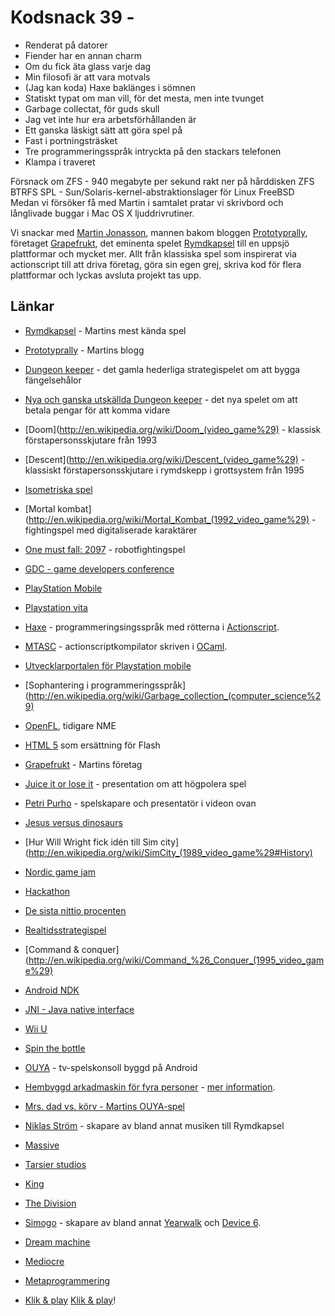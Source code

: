 # Kodsnack 39 - #
* Renderat på datorer
* Fiender har en annan charm
* Om du fick äta glass varje dag
* Min filosofi är att vara motvals
* (Jag kan koda) Haxe baklänges i sömnen
* Statiskt typat om man vill, för det mesta, men inte tvunget
* Garbage collectat, för guds skull
* Jag vet inte hur era arbetsförhållanden är
* Ett ganska läskigt sätt att göra spel på
* Fast i portningsträsket
* Tre programmeringsspråk intryckta på den stackars telefonen
* Klampa i traveret

Försnack om ZFS - 940 megabyte per sekund rakt ner på hårddisken
ZFS
BTRFS
SPL - Sun/Solaris-kernel-abstraktionslager för Linux
FreeBSD
Medan vi försöker få med Martin i samtalet pratar vi skrivbord och långlivade buggar i Mac OS X ljuddrivrutiner.

Vi snackar med [Martin Jonasson](http://twitter.com/grapefrukt), mannen bakom bloggen [Prototyprally](prototyprally.com), företaget [Grapefrukt](grapefrukt.com), det eminenta spelet [Rymdkapsel](http://rymdkapsel.com) till en uppsjö plattformar och mycket mer. Allt från klassiska spel som inspirerat via actionscript till att driva företag, göra sin egen grej, skriva kod för flera plattformar och lyckas avsluta projekt tas upp.

## Länkar ##
* [Rymdkapsel](http://rymdkapsel.com) - Martins mest kända spel
* [Prototyprally](prototyprally.com) - Martins blogg
* [Dungeon keeper](http://en.wikipedia.org/wiki/Dungeon_Keeper) - det gamla hederliga strategispelet om att bygga fängelsehålor
* [Nya och ganska utskällda Dungeon keeper](http://en.wikipedia.org/wiki/Dungeon_Keeper#Dungeon_Keeper_Mobile) - det nya spelet om att betala pengar för att komma vidare
* [Doom](http://en.wikipedia.org/wiki/Doom_(video_game%29) - klassisk förstapersonsskjutare från 1993
* [Descent](http://en.wikipedia.org/wiki/Descent_(video_game%29) - klassiskt förstapersonsskjutare i rymdskepp i grottsystem från 1995
* [Isometriska spel](http://en.wikipedia.org/wiki/Isometric_graphics_in_video_games_and_pixel_art)
* [Mortal kombat](http://en.wikipedia.org/wiki/Mortal_Kombat_(1992_video_game%29) - fightingspel med digitaliserade karaktärer
* [One must fall: 2097](http://en.wikipedia.org/wiki/One_Must_Fall:_2097) - robotfightingspel
* [GDC - game developers conference](http://www.gdconf.com)
* [PlayStation Mobile](http://se.playstation.com/playstation-mobile/)
* [Playstation vita](http://en.wikipedia.org/wiki/Playstation_vita)
* [Haxe](http://haxe.org/) - programmeringsingsspråk med rötterna i [Actionscript](http://en.wikipedia.org/wiki/Actionscript).
* [MTASC](http://en.wikipedia.org/wiki/MTASC) - actionscriptkompilator skriven i [OCaml](http://en.wikipedia.org/wiki/OCaml).
* [Utvecklarportalen för Playstation mobile](https://en-support.psm.playstation.net)
* [Sophantering i programmeringsspråk](http://en.wikipedia.org/wiki/Garbage_collection_(computer_science%29)
* [OpenFL](http://www.openfl.org/), tidigare NME
* [HTML 5](http://en.wikipedia.org/wiki/Comparison_of_HTML5_and_Flash) som ersättning för Flash
* [Grapefrukt](grapefrukt.com) - Martins företag
* [Juice it or lose it](http://www.youtube.com/watch?v=Fy0aCDmgnxg) - presentation om att högpolera spel
* [Petri Purho](http://www.kloonigames.com/blog/) - spelskapare och presentatör i videon ovan
* [Jesus versus dinosaurs](http://grapefrukt.com/jesus-vs-dinosaurs/)
* [Hur Will Wright fick idén till Sim city](http://en.wikipedia.org/wiki/SimCity_(1989_video_game%29#History)
* [Nordic game jam](http://nordicgamejam.org)
* [Hackathon](http://sv.wikipedia.org/wiki/Hackathon)
* [De sista nittio procenten](http://en.wikipedia.org/wiki/Ninety-ninety_rule)
* [Realtidsstrategispel](http://en.wikipedia.org/wiki/Real-time_strategy)
* [Command & conquer](http://en.wikipedia.org/wiki/Command_%26_Conquer_(1995_video_game%29)
* [Android NDK](http://en.wikipedia.org/wiki/Android_software_development#Native_development_kit)
* [JNI - Java native interface](http://en.wikipedia.org/wiki/JNI)
* [Wii U](http://en.wikipedia.org/wiki/Wii_U)
* [Spin the bottle](http://www.knapnokgames.com/press/sheet.php?p=spin_the_bottle/)
* [OUYA](http://en.wikipedia.org/wiki/Ouya) - tv-spelskonsoll byggd på Android
* [Hembyggd arkadmaskin för fyra personer](http://prototyprally.com/crime-city-arcade/) - [mer information](http://devsound.se/2012/crime-city-arcade).
* [Mrs. dad vs. körv - Martins OUYA-spel](http://grapefrukt.com/mrs-dad-vs-korv/)
* [Niklas Ström](http://salkinitzor.bandcamp.com) - skapare av bland annat musiken till Rymdkapsel
* [Massive](http://www.massive.se)
* [Tarsier studios](http://tarsier.se)
* [King](https://king.com/)
* [The Division](http://en.wikipedia.org/wiki/Tom_Clancy's_The_Division)
* [Simogo](http://simogo.com) - skapare av bland annat [Yearwalk](http://simogo.com/games/yearwalk/) och [Device 6](http://simogo.com/games/device6/).
* [Dream machine](http://www.thedreammachine.se)
* [Mediocre](http://www.mediocre.se)
* [Metaprogrammering](http://en.wikipedia.org/wiki/Metaprogramming)

* [Klik & play](http://en.wikipedia.org/wiki/Klik_%26_Play) [Klik & play](http://www.glorioustrainwrecks.com/wiki/Klik_'n'_Play)!